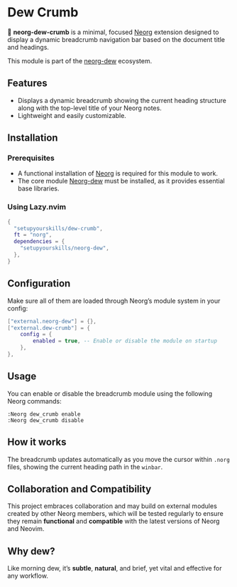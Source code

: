 # Dew Crumb

🌿 **neorg-dew-crumb** is a minimal, focused [Neorg](https://github.com/nvim-neorg/neorg) extension designed to display a dynamic breadcrumb navigation bar based on the document title and headings.

This module is part of the [neorg-dew](https://github.com/setupyourskills/neorg-dew) ecosystem.

## Features

- Displays a dynamic breadcrumb showing the current heading structure along with the top-level title of your Neorg notes.
- Lightweight and easily customizable.

## Installation

### Prerequisites

- A functional installation of [Neorg](https://github.com/nvim-neorg/neorg) is required for this module to work.
- The core module [Neorg-dew](https://github.com/setupyourskills/neorg-dew) must be installed, as it provides essential base libraries.

### Using Lazy.nvim

```lua
{
  "setupyourskills/dew-crumb",
  ft = "norg",
  dependencies = {
    "setupyourskills/neorg-dew",
  },
}
```

## Configuration

Make sure all of them are loaded through Neorg’s module system in your config:

```lua
["external.neorg-dew"] = {},
["external.dew-crumb"] = {
    config = {
        enabled = true, -- Enable or disable the module on startup
    },
},
```

## Usage

You can enable or disable the breadcrumb module using the following Neorg commands:

```
:Neorg dew_crumb enable
:Neorg dew_crumb disable
```

## How it works

The breadcrumb updates automatically as you move the cursor within `.norg` files, showing the current heading path in the `winbar`.

## Collaboration and Compatibility

This project embraces collaboration and may build on external modules created by other Neorg members, which will be tested regularly to ensure they remain **functional** and **compatible** with the latest versions of Neorg and Neovim.  

## Why **dew**?

Like morning dew, it’s **subtle**, **natural**, and brief, yet vital and effective for any workflow.

